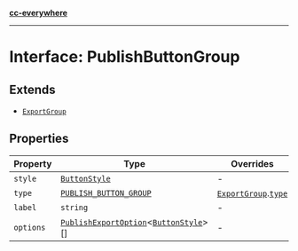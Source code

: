 [**cc-everywhere**](../../../../../index.md)

***

# Interface: PublishButtonGroup

## Extends

- [`ExportGroup`](export-group.md)

## Properties

| Property | Type | Overrides | Inherited from |
| ------ | ------ | ------ | ------ |
| `style` | [`ButtonStyle`](../type-aliases/button-style.md) | - | [`ExportGroup`](export-group.md).[`style`](export-group.md#style) |
| `type` | [`PUBLISH_BUTTON_GROUP`](../enumerations/export-group-type.md#publish_button_group) | [`ExportGroup`](export-group.md).[`type`](export-group.md#type) | - |
| `label` | `string` | - | - |
| `options` | [`PublishExportOption`](publish-export-option.md)<[`ButtonStyle`](../type-aliases/button-style.md)\>[] | - | - |
